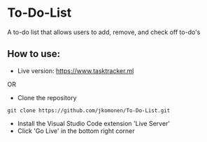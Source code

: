 # To-Do-List

A to-do list that allows users to add, remove, and check off to-do's

## How to use:

- Live version: https://www.tasktracker.ml

OR

- Clone the repository
```
git clone https://github.com/jkomonen/To-Do-List.git
```
- Install the Visual Studio Code extension 'Live Server'
- Click 'Go Live' in the bottom right corner